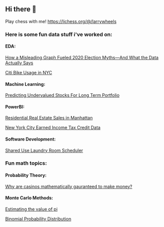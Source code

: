 ## Hi there 👋

Play chess with me! https://lichess.org/@/larrywheels

### Here is some fun data stuff i've worked on:

#### EDA: 
   [How a Misleading Graph Fueled 2020 Election Myths—And What the Data Actually Says](https://yaakoveitan.substack.com/p/how-a-misleading-graph-fueled-2020)
   
   [Citi Bike Usage in NYC](https://github.com/yaakoveitan/Files/blob/main/Citi%20Bikes.ipynb)

#### Machine Learning:
   [Predicting Undervalued Stocks For Long Term Portfolio](https://github.com/yaakoveitan/StonksLLC)
   
#### PowerBI:
   [Residential Real Estate Sales in Manhattan](https://app.powerbi.com/view?r=eyJrIjoiMzg4OTFmM2QtMDQ4Ny00ZjRhLWFmMmYtODI4MDc5MzJjOTgwIiwidCI6ImE0MDUxZDBmLWYyYTUtNDAxOC1iNTNmLWZhYzdhMzAzMWM0ZSIsImMiOjN9)
   
   [New York City Earned Income Tax Credit Data](https://app.powerbi.com/view?r=eyJrIjoiZWU5NGQwNjQtYjc0ZC00ZmM5LWJmOTgtZWFjYTBkMjNkYzk3IiwidCI6ImE0MDUxZDBmLWYyYTUtNDAxOC1iNTNmLWZhYzdhMzAzMWM0ZSIsImMiOjN9)

#### Software Development:

   [Shared Use Laundry Room Scheduler](https://github.com/yaakoveitan/Laundry-Scheduler)

### Fun math topics:


#### Probability Theory:

   [Why are casinos mathematically gauranteed to make money?](https://github.com/yaakoveitan/Files/blob/main/DRP%20Poster.pdf)

#### Monte Carlo Methods:
   
   [Estimating the value of pi](https://colab.research.google.com/drive/1iRZZcDwIgPyN0jXyg2CigvGR2tgt6P2H#scrollTo=tCtl36Ofe8Eu)
   
   [Binomial Probability Distribution](https://colab.research.google.com/drive/19f79Biw0uSTXCGqIfFunNaEuMr7Ww-Sc?usp=sharing)

<!--
**yaakoveitan/yaakoveitan** is a ✨ _special_ ✨ repository because its `README.md` (this file) appears on your GitHub profile.

Here are some ideas to get you started:

- 🔭 I’m currently working on ...
- 🌱 I’m currently learning ...
- 👯 I’m looking to collaborate on ...
- 🤔 I’m looking for help with ...
- 💬 Ask me about ...
- 📫 How to reach me: ...
- 😄 Pronouns: ...
- ⚡ Fun fact: ...
-->
